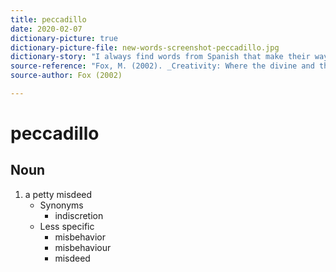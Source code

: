 ```yaml
---
title: peccadillo
date: 2020-02-07
dictionary-picture: true
dictionary-picture-file: new-words-screenshot-peccadillo.jpg
dictionary-story: "I always find words from Spanish that make their way into English interesting. "
source-reference: "Fox, M. (2002). _Creativity: Where the divine and the human meet_. New York: Jeremy P. Tarcher."
source-author: Fox (2002)

---
```



# peccadillo


## Noun

1. a petty misdeed
	- Synonyms
		- indiscretion
	- Less specific
		- misbehavior
		- misbehaviour
		- misdeed